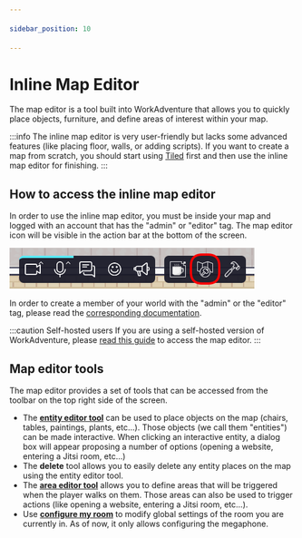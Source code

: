 ```yaml
---

sidebar_position: 10

---
```


# Inline Map Editor

The map editor is a tool built into WorkAdventure that allows you to quickly place objects, furniture, and define areas
of interest within your map.

:::info
The inline map editor is very user-friendly but lacks some advanced features (like placing floor, walls, or adding
scripts). If you want to create a map from scratch, you should start using [Tiled](../tiled-editor/) first
and then use the inline map editor for finishing.
:::

## How to access the inline map editor

In order to use the inline map editor, you must be inside your map and logged with an account that has the
"admin" or "editor" tag. The map editor icon will be visible in the action bar at the bottom of the screen.

![Map editor icon](../images/editor/map-editor-icon.png)

In order to create a member of your world with the "admin" or the "editor" tag, please read the
[corresponding documentation](/admin/members).

:::caution Self-hosted users
If you are using a self-hosted version of WorkAdventure, please [read this guide](https://github.com/workadventure/workadventure/blob/master/docs/dev/self-hosted-access.md) to access the map editor.
:::

## Map editor tools

The map editor provides a set of tools that can be accessed from the toolbar on the top right side of the screen.

- The **[entity editor tool](entity-editor/index.md)** can be used to place objects on the map (chairs, tables, paintings, plants, etc...).
  Those objects (we call them "entities") can be made interactive. When clicking an interactive entity, a dialog box
  will appear proposing a number of options (opening a website, entering a Jitsi room, etc...)
- The **delete** tool allows you to easily delete any entity places on the map using the entity editor tool.
- The **[area editor tool](area-editor/)** allows you to define areas that will be triggered when the player walks on them. Those areas
  can also be used to trigger actions (like opening a website, entering a Jitsi room, etc...).
- Use **[configure my room](megaphone.md)** to modify global settings of the room you are currently in.
  As of now, it only allows configuring the megaphone.
